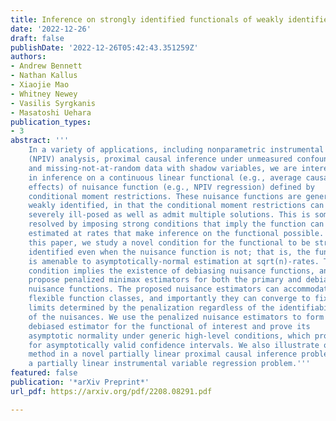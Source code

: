 ```yaml
---
title: Inference on strongly identified functionals of weakly identified functions
date: '2022-12-26'
draft: false
publishDate: '2022-12-26T05:42:43.351259Z'
authors:
- Andrew Bennett
- Nathan Kallus
- Xiaojie Mao
- Whitney Newey
- Vasilis Syrgkanis
- Masatoshi Uehara
publication_types:
- 3
abstract: '''
    In a variety of applications, including nonparametric instrumental variable
    (NPIV) analysis, proximal causal inference under unmeasured confounding,
    and missing-not-at-random data with shadow variables, we are interested
    in inference on a continuous linear functional (e.g., average causal
    effects) of nuisance function (e.g., NPIV regression) defined by
    conditional moment restrictions. These nuisance functions are generally
    weakly identified, in that the conditional moment restrictions can be
    severely ill-posed as well as admit multiple solutions. This is sometimes
    resolved by imposing strong conditions that imply the function can be
    estimated at rates that make inference on the functional possible. In
    this paper, we study a novel condition for the functional to be strongly
    identified even when the nuisance function is not; that is, the functional
    is amenable to asymptotically-normal estimation at sqrt(n)-rates. The
    condition implies the existence of debiasing nuisance functions, and we
    propose penalized minimax estimators for both the primary and debiasing
    nuisance functions. The proposed nuisance estimators can accommodate
    flexible function classes, and importantly they can converge to fixed
    limits determined by the penalization regardless of the identifiability
    of the nuisances. We use the penalized nuisance estimators to form a
    debiased estimator for the functional of interest and prove its
    asymptotic normality under generic high-level conditions, which provide
    for asymptotically valid confidence intervals. We also illustrate our
    method in a novel partially linear proximal causal inference problem and
    a partially linear instrumental variable regression problem.'''
featured: false
publication: '*arXiv Preprint*'
url_pdf: https://arxiv.org/pdf/2208.08291.pdf

---
```

